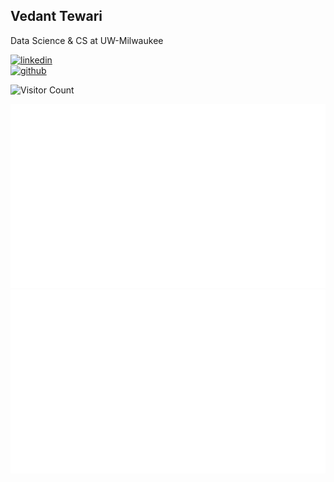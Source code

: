 <!-- <p align="center">
  <a href="https://www.linkedin.com/in/vedant-tewari/"><img src="https://img.shields.io/badge/LinkedIn-0077B5?style=for-the-badge&logo=linkedin&logoColor=white" /></a>
  <a href="mailto:vtewari@uwm.edu"><img src="https://img.shields.io/badge/Gmail-D14836?style=for-the-badge&logo=gmail&logoColor=white" /></a>
</p> -->

## Vedant Tewari 

Data Science & CS at UW-Milwaukee



[![linkedin](https://img.shields.io/badge/-@vedant-tewari-161616?style=flat-square&labelColor=007bb5&logo=LinkedIn&logoColor=white&color=161616)](https://www.linkedin.com/in/vedant-tewari/)  
[![github](https://img.shields.io/badge/-{vedant}%235927-161616?style=flat-square&labelColor=7289da&logo=Discord&logoColor=white&color=161616)](https://github.com/Vtewari2311)


<img src="https://profile-counter.glitch.me/{benthecoder}/count.svg" alt="Visitor Count" /> 

![github stats overview](https://github.com/benthecoder/stats/blob/generated/overview-dark.svg)
![github stats languages](https://github.com/benthecoder/stats/blob/generated/languages-dark.svg)


<!-- ## Languages and Tools

<p>
    <a href="#"><img alt="Bash" src="https://img.shields.io/badge/Bash%20-%23121011.svg?logo=gnu-bash&logoColor=white"></a>
    <a href="#"><img alt="Python" src="https://img.shields.io/badge/Python%20-%2314354C.svg?logo=python&logoColor=white"></a>
    <a href="#"><img alt="R" src="https://img.shields.io/badge/R-%23007396.svg?logo=R&logoColor=white"></a>
    <a href="#"><img alt="Java" src="https://img.shields.io/badge/Java-f89820.svg?logo=java&logoColor=white"></a>
    <a href="#"><img alt="Markdown" src="https://img.shields.io/badge/Markdown-%23000000.svg?logo=markdown&logoColor=white"></a>
    <a href="#"><img alt="SQL" src="https://img.shields.io/badge/SQL%20-%23025E8C.svg?logo=amazon-dynamodb&logoColor=white"></a>
    <a href="#"><img alt="Typescript" src="https://img.shields.io/badge/SQL%20-%23025E8C.svg?logo=amazon-dynamodb&logoColor=white"></a>
</p>

<p>
    <a href="#"><img alt="Git" src="https://img.shields.io/badge/Git%20-%23F05033.svg?logo=git&logoColor=white"></a>
    <a href="#"><img alt="Jupyter" src="https://img.shields.io/badge/Jupyter%20-%23F37626.svg?logo=Jupyter&logoColor=white"></a>
    <a href="#"><img alt="Stack Overflow" src="https://img.shields.io/badge/-Stack%20Overflow-FE7A16?logo=stack-overflow&logoColor=white"></a>
    <a href="#"><img alt="Visual Studio Code" src="https://img.shields.io/badge/Visual%20Studio%20Code-0078d7.svg?logo=visual-studio-code&logoColor=white"></a>
    <a href="#"><img alt="R Studio" src="https://img.shields.io/badge/RStudio-4d8dc9.svg?logo=RStudio&logoColor=white"></a>
</p>
